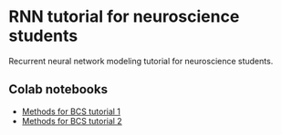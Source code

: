 # RNN tutorial for neuroscience students

Recurrent neural network modeling tutorial for neuroscience students.

## Colab notebooks

+ [Methods for BCS tutorial 1](https://colab.research.google.com/drive/1NUp6TACUSiOl6kT9LZZbXVLCdaVypM7Z?usp=sharing)
+ [Methods for BCS tutorial 2](https://colab.research.google.com/drive/1jv51d1VfMvWNSc6YeJeoSRvNdO5c1UJW?usp=sharing)